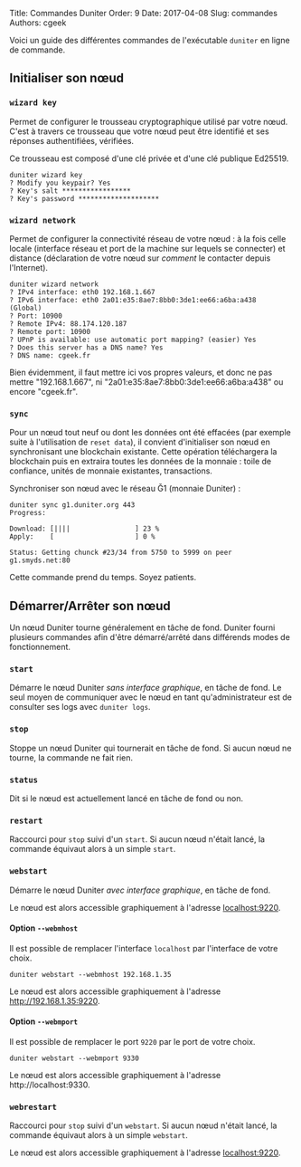 Title: Commandes Duniter
Order: 9
Date: 2017-04-08
Slug: commandes
Authors: cgeek

Voici un guide des différentes commandes de l'exécutable `duniter` en ligne de commande.

## Initialiser son nœud

### `wizard key`

Permet de configurer le trousseau cryptographique utilisé par votre nœud. C'est à travers ce trousseau que votre nœud peut être identifié et ses réponses authentifiées, vérifiées.

Ce trousseau est composé d'une clé privée et d'une clé publique Ed25519.

    duniter wizard key
    ? Modify you keypair? Yes
    ? Key's salt *****************
    ? Key's password ********************

### `wizard network`

Permet de configurer la connectivité réseau de votre nœud : à la fois celle locale (interface réseau et port de la machine sur lequels se connecter) et distance (déclaration de votre nœud sur *comment* le contacter depuis l'Internet).

    duniter wizard network
    ? IPv4 interface: eth0 192.168.1.667
    ? IPv6 interface: eth0 2a01:e35:8ae7:8bb0:3de1:ee66:a6ba:a438  (Global)
    ? Port: 10900
    ? Remote IPv4: 88.174.120.187
    ? Remote port: 10900
    ? UPnP is available: use automatic port mapping? (easier) Yes
    ? Does this server has a DNS name? Yes
    ? DNS name: cgeek.fr

Bien évidemment, il faut mettre ici vos propres valeurs, et donc ne pas mettre "192.168.1.667", ni "2a01:e35:8ae7:8bb0:3de1:ee66:a6ba:a438" ou encore "cgeek.fr".

### `sync`

Pour un nœud tout neuf ou dont les données ont été effacées (par exemple suite à l'utilisation de `reset data`), il convient d'initialiser son nœud en synchronisant une blockchain existante. Cette opération téléchargera la blockchain puis en extraira toutes les données de la monnaie : toile de confiance, unités de monnaie existantes, transactions.

Synchroniser son nœud avec le réseau Ğ1 (monnaie Duniter) :

    duniter sync g1.duniter.org 443
    Progress:

    Download: [||||                ] 23 %
    Apply:    [                    ] 0 %

    Status: Getting chunck #23/34 from 5750 to 5999 on peer g1.smyds.net:80
   
Cette commande prend du temps. Soyez patients.
   
## Démarrer/Arrêter son nœud

Un nœud Duniter tourne généralement en tâche de fond. Duniter fourni plusieurs commandes afin d'être démarré/arrêté dans différends modes de fonctionnement.

### `start`

Démarre le nœud Duniter *sans interface graphique*, en tâche de fond. Le seul moyen de communiquer avec le nœud en tant qu'administrateur est de consulter ses logs avec `duniter logs`.

### `stop`

Stoppe un nœud Duniter qui tournerait en tâche de fond. Si aucun nœud ne tourne, la commande ne fait rien.

### `status`

Dit si le nœud est actuellement lancé en tâche de fond ou non.

### `restart`

Raccourci pour `stop` suivi d'un `start`. Si aucun nœud n'était lancé, la commande équivaut alors à un simple `start`.

### `webstart`

Démarre le nœud Duniter *avec interface graphique*, en tâche de fond.

Le nœud est alors accessible graphiquement à l'adresse [localhost:9220](http://localhost:9220).

#### Option `--webmhost`

Il est possible de remplacer l'interface `localhost` par l'interface de votre choix.

    duniter webstart --webmhost 192.168.1.35

Le nœud est alors accessible graphiquement à l'adresse http://192.168.1.35:9220.

#### Option `--webmport`

Il est possible de remplacer le port `9220` par le port de votre choix.

    duniter webstart --webmport 9330

Le nœud est alors accessible graphiquement à l'adresse http://localhost:9330.

### `webrestart`

Raccourci pour `stop` suivi d'un `webstart`. Si aucun nœud n'était lancé, la commande équivaut alors à un simple `webstart`.

Le nœud est alors accessible graphiquement à l'adresse [localhost:9220](http://localhost:9220).
